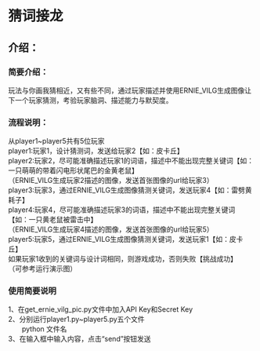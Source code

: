 # 猜词接龙

## 介绍：
### 简要介绍：  
玩法与你画我猜相近，又有些不同，通过玩家描述并使用ERNIE_VILG生成图像让下一个玩家猜测，考验玩家脑洞、描述能力与默契度。  
### 流程说明：
从player1~player5共有5位玩家  
player1:玩家1，设计猜测词，发送给玩家2【如：皮卡丘】  
player2:玩家2，尽可能准确描述玩家1的词语，描述中不能出现完整关键词【如：一只萌萌的带着闪电形状尾巴的金黄老鼠】  
（ERNIE_VILG生成玩家2描述的图像，发送首张图像的url给玩家3）  
player3:玩家3，通过ERNIE_VILG生成图像猜测关键词，发送玩家4【如：雷劈黄耗子】  
player4:玩家4，尽可能准确描述玩家3的词语，描述中不能出现完整关键词【如：一只黄老鼠被雷击中】  
（ERNIE_VILG生成玩家4描述的图像，发送首张图像的url给玩家5）  
player5:玩家5，通过ERNIE_VILG生成图像猜测关键词，发送玩家1【如：皮卡丘】  
如果玩家1收到的关键词与设计词相同，则游戏成功，否则失败【挑战成功】  
（可参考运行演示图）  
### 使用简要说明
1、在get_ernie_vilg_pic.py文件中加入API Key和Secret Key  
2、分别运行player1.py~player5.py五个文件  
　　python 文件名  
3、在输入框中输入内容，点击“send”按钮发送